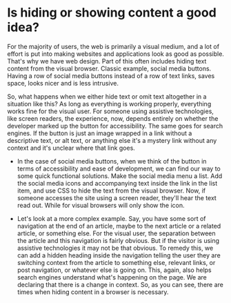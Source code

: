 # Is hiding or showing content a good idea?

For the majority of users, the web is primarily a visual medium, and a lot of effort is put into making websites and applications look as good as possible. That's why we have web design. Part of this often includes hiding text content from the visual browser. Classic example, social media buttons. Having a row of social media buttons instead of a row of text links, saves space, looks nicer and is less intrusive. 

So, what happens when we either hide text or omit text altogether in a situation like this? As long as everything is working properly, everything works fine for the visual user. For someone using assistive technologies, like screen readers, the experience, now, depends entirely on whether the developer marked up the button for accessibility. The same goes for search engines. If the button is just an image wrapped in a link without a descriptive text, or alt text, or anything else it's a mystery link without any context and it's unclear where that link goes. 
*	In the case of social media buttons, when we think of the   button in terms of accessibility and ease of development, we can find our way to some quick functional solutions. Make the social media menu a list. Add the social media icons and accompanying text inside the link in the list item, and use CSS to hide the text from the visual browser. Now, if someone accesses the site using a screen reader, they'll hear the text read out. While for visual browsers will only show the icon.

*	Let's look at a more complex example. Say, you have some sort of navigation at the end of an article, maybe to the next article or a related article, or something else. For the visual user, the separation between the article and this navigation is fairly obvious. But if the visitor is using assistive technologies it may not be that obvious. To remedy this, we can add a hidden heading inside the navigation telling the user they are switching context from the article to something else, relevant links, or post navigation, or whatever else is going on. This, again, also helps search engines understand what's happening on the page. We are declaring that there is a change in context. So, as you can see, there are times when hiding content in a browser is necessary.

